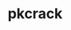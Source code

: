 ---
title: "pkcrack"
description: "Tool for breaking PkZip encryption using known-plaintext attacks, useful for recovering password-protected zip archives when parts of content are known."
platforms: ["linux", "macos", "cli"]
categories: ["Crypto", "Stego"]
tags: ["zip-cracking", "encryption-breaking", "known-plaintext-attack", "password-recovery", "archive-analysis"]
github: "https://github.com/keyunluo/pkcrack"
documentation: "https://github.com/keyunluo/pkcrack/blob/master/README.md"
---